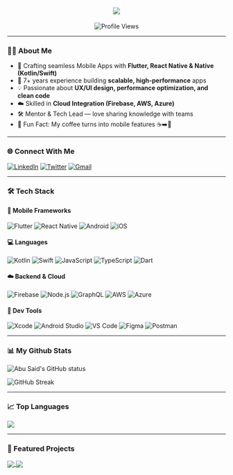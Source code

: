 <h1 align="center">
  <a href="https://git.io/typing-svg">
    <img src="https://readme-typing-svg.herokuapp.com/?lines=Hey+There!+👋;I’m+ABU+SAID;Senior+Mobile+Developer📱;Let’s+Build+Something+Awesome!&center=true&size=30">
  </a>
</h1>

<p align="center">
  <img src="https://komarev.com/ghpvc/?username=abidullahbjunaid&color=brightgreen" alt="Profile Views">
</p>

---

### 👨‍💻 About Me

- 📱 Crafting seamless Mobile Apps with **Flutter, React Native & Native (Kotlin/Swift)**  
- 🚀 7+ years experience building **scalable, high-performance** apps  
- 💡 Passionate about **UX/UI design, performance optimization, and clean code**  
- ☁️ Skilled in **Cloud Integration (Firebase, AWS, Azure)**  
- 🛠 Mentor & Tech Lead — love sharing knowledge with teams  
- 🤯 Fun Fact: My coffee turns into mobile features ☕➡️📲  

---

### 🌐 Connect With Me

[![LinkedIn](https://img.shields.io/badge/LinkedIn-0077B5?style=for-the-badge&logo=linkedin&logoColor=white)](https://www.linkedin.com/in/abidullah-bin-junaid/)
[![Twitter](https://img.shields.io/badge/Twitter-1DA1F2?style=for-the-badge&logo=twitter&logoColor=white)](https://twitter.com/abidullahbjunaid)
[![Gmail](https://img.shields.io/badge/Gmail-D14836?style=for-the-badge&logo=gmail&logoColor=white)](mailto:abidullahbjunaid@gmail.com)

---

### 🛠️ Tech Stack

#### 📱 Mobile Frameworks
![Flutter](https://img.shields.io/badge/-Flutter-02569B?style=flat-square&logo=flutter)
![React Native](https://img.shields.io/badge/-ReactNative-61DAFB?style=flat-square&logo=react)
![Android](https://img.shields.io/badge/-Android-3DDC84?style=flat-square&logo=android)
![iOS](https://img.shields.io/badge/-iOS-black?style=flat-square&logo=apple)

#### 💻 Languages
![Kotlin](https://img.shields.io/badge/-Kotlin-0095D5?style=flat-square&logo=kotlin)
![Swift](https://img.shields.io/badge/-Swift-FA7343?style=flat-square&logo=swift)
![JavaScript](https://img.shields.io/badge/-JavaScript-black?style=flat-square&logo=javascript)
![TypeScript](https://img.shields.io/badge/-TypeScript-007ACC?style=flat-square&logo=typescript)
![Dart](https://img.shields.io/badge/-Dart-0175C2?style=flat-square&logo=dart)

#### ☁️ Backend & Cloud
![Firebase](https://img.shields.io/badge/-Firebase-FFCA28?style=flat-square&logo=firebase)
![Node.js](https://img.shields.io/badge/-Node.js-339933?style=flat-square&logo=node.js)
![GraphQL](https://img.shields.io/badge/-GraphQL-E10098?style=flat-square&logo=graphql)
![AWS](https://img.shields.io/badge/-AWS-232F3E?style=flat-square&logo=amazon-aws)
![Azure](https://img.shields.io/badge/-Azure-0078D4?style=flat-square&logo=microsoft-azure)

#### 🧰 Dev Tools
![Xcode](https://img.shields.io/badge/-Xcode-1575F9?style=flat-square&logo=xcode)
![Android Studio](https://img.shields.io/badge/-Android%20Studio-3DDC84?style=flat-square&logo=android-studio)
![VS Code](https://img.shields.io/badge/-VSCode-007ACC?style=flat-square&logo=visual-studio-code)
![Figma](https://img.shields.io/badge/-Figma-black?style=flat-square&logo=figma)
![Postman](https://img.shields.io/badge/-Postman-F26B3A?style=flat-square&logo=postman)

---

### 📊 My Github Stats

<p>
  <img align="center" src="https://github-readme-stats.vercel.app/api?username=abidullahbjunaid&show_icons=true&include_all_commits=true&theme=algolia&hide_border=true" alt="Abu Said's GitHub status" />
</p>
<p>
  <img align="center" src="https://github-readme-streak-stats.herokuapp.com/?user=abidullahbjunaid&theme=algolia" alt="GitHub Streak" />
</p>

---

### 📈 Top Languages

<img align="center" src="https://github-readme-stats.vercel.app/api/top-langs/?username=abidullahbjunaid&layout=compact&theme=algolia&hide_border=true&langs_count=10" />

---

### 🚀 Featured Projects

<a href="https://github.com/abidullahbjunaid/flutter-ecommerce-app">
  <img align="center" src="https://github-readme-stats.vercel.app/api/pin/?username=abidullahbjunaid&repo=flutter-ecommerce-app&theme=algolia" />
</a>
<a href="https://github.com/abidullahbjunaid/react-native-chat-app">
  <img align="center" src="https://github-readme-stats.vercel.app/api/pin/?username=abidullahbjunaid&repo=react-native-chat-app&theme=algolia" />
</a>

